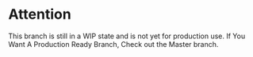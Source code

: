 # Attention

This branch is still in a WIP state and is not yet for production use. If You Want A Production Ready Branch, Check out the Master branch.

